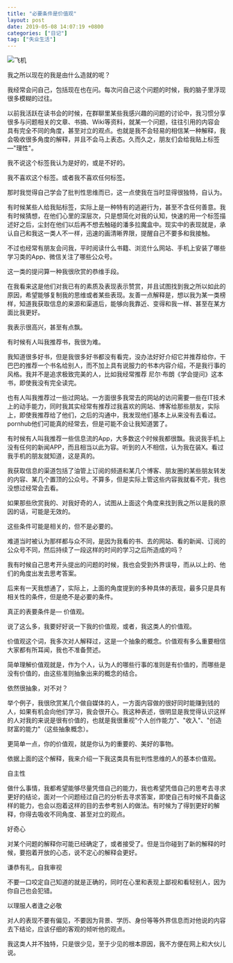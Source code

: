 ```yaml
---
title: "必要条件是价值观"
layout: post
date: 2019-05-08 14:07:19 +0800
categories: ["日记"]
tag: ["失业生活"]
---
```


![飞机](https://cdn.pixabay.com/photo/2017/07/17/08/11/strong-value-2511697_1280.jpg)

我之所以现在的我是由什么造就的呢？

我经常会问自己，包括现在也在问。每次问自己这个问题的时候，我的脑子里浮现很多模糊的过往。

以前我活跃在读书会的时候，在群聊里某些我感兴趣的问题的讨论中，我习惯分享很多与问题相关的文章、书摘、Wiki等资料，就某一个问题，往往引用的内容会具有完全不同的角度，甚至对立的观点。也就是我不会轻易的相信某一种解释，我会吸收很多角度的解释，并且不会马上表态。久而久之，朋友们会给我贴上标签 —"理性"。

我不说这个标签我认为是好的，或是不好的。

我不喜欢这个标签。或者我不喜欢任何标签。

那时我觉得自己学会了批判性思维而已，这一点使我在当时显得很独特，自认为。

有时候某些人给我贴标签，实际上是一种特有的逃避行为，甚至不含任何善意。我有时候猜想，在他们心里的深层次，只是想简化对我的认知，快速的用一个标签描述好之后，尘封在他们以后再不想去触碰的潘多拉魔盒中。现实中的表现就是，承认自己和我这一类人不一样，迅速的画清晰界限，提醒自己不要多和我接触。

不过也经常有朋友会问我，平时阅读什么书籍、浏览什么网站、手机上安装了哪些学习类的App、微信关注了哪些公众号。

这一类的提问算一种我很欣赏的恭维手段。

在我看来这是他们对我已有的素质及表现表示赞赏，并且试图找到我之所以如此的原因，希望能够复制我的思维或者某些表现。友善一点解释是，想以我为某一类榜样，知道我获取信息的来源和渠道后，能够向我靠近、变得和我一样、甚至在某方面比我更好。

我表示很高兴，甚至有点飘。

有时候有人叫我推荐书，我很为难。

我知道很多好书，但是我很多好书都没有看完，没办法好好介绍它并推荐给你，干巴巴的推荐一个书名给别人，而不加上具有说服力的书本内容介绍，不是我行事的风格。我并不是追求极致完美的人，比如我经常推荐 尼尔·布朗《学会提问》这本书，即使我没有完全读完。

也有人叫我推荐过一些过网站。一方面很多我常去的网站的访问需要一些在IT技术上的动手能力，同时我其实经常有推荐过我喜欢的网站、博客给那些朋友，实际上，即使我推荐给了他们，之后的沟通中，我发现他们基本上从来没有去看过。pornhub他们可能真的经常去，但是可能不会让我知道罢了。

有时候有人叫我推荐一些信息流的App，大多数这个时候我都很飘。我说我手机上没有任何的新闻APP，而且相当以此为容。听到的人不相信，认为我在装X。看过我手机的朋友就知道，这是真的。

我获取信息的渠道包括了油管上订阅的频道和某几个博客、朋友圈的某些朋友转发的内容、某几个置顶的公众号。不算多，但是实际上管这些内容我就看不完，我也没想过经常会去看。

如果那些欣赏我的、对我好奇的人，试图从上面这个角度来找到我之所以是我的原因的话，可能是无效的。

这些条件可能是相关的，但不是必要的。

难道当时被认为那样都与众不同，是因为我看的书、去的网站、看的新闻、订阅的公众号不同，然后持续了一段这样的时间的学习之后所造成的吗？

我有时候自己思考开头提出的问题的时候，我也会受到外界误导，而从以上的、他们的角度出发去思考答案。

后来有一天我想通了，实际上，上面的角度提到的多种具体的表现，最多只是具有相关性的条件，但是绝不是必要的条件。

真正的表要条件是— 价值观。

说了这么多，我要好好说一下我的价值观，或者，我这类人的价值观。

价值观这个词，我多次对人解释过，这是一个抽象的概念。价值观有多么重要相信大家都有所耳闻，我也不准备赘述。

简单理解价值观就是，作为个人，认为人的哪些行事的准则是有价值的，而哪些是没有价值的，由这些准则抽象出来的概念的结合。

依然很抽象，对不对？

举个例子，我很欣赏某几个做自媒体的人，一方面内容做的很好同时能赚到钱的人，如果有机会向他们学习，我会很开心。我这种表述，很明显是我觉得认识这样的人对我的来说是很有价值的，也就是我很重视"个人创作能力"、"收入"、"创造财富的能力"（这些抽象概念）。

更简单一点，你的价值观，就是你认为的重要的、美好的事物。

依据上面的这个解释，我来介绍一下我这类具有批判性思维的人的基本价值观。

自主性

做什么事情，我都希望能够尽量凭借自己的能力，我也希望凭借自己的思考去寻求更好的结论，面对一个问题经过自己的分析去寻求答案，即使自己有时候不具备这样的能力，也会以抱着这样的目的去参考别人的做法。有时候为了得到更好的解释，你得去吸收不同角度、甚至对立的观点。

好奇心

对某个问题的解释你可能已经确定了，或者接受了。但是当你碰到了新的解释的时候，要抱着开放的心态，说不定心的解释会更好。

谦恭有礼，自我审视

不要一口咬定自己知道的就是正确的，同时在心里和表现上鄙视和看轻别人，因为你自己也会犯错。

以理服人者逢之必敬

对人的表现不要有偏见，不要因为背景、学历、身份等等外界信息而对他说的内容去下结论，应该仔细的客观的倾听他的观点。

我这类人并不独特，只是很少见，至于少见的根本原因，我不方便在网上和大伙儿说。
